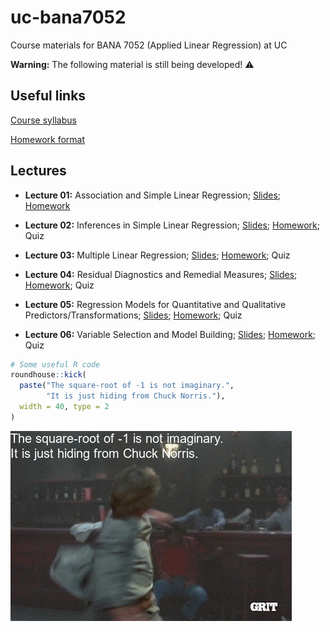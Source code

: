 uc-bana7052
===========

Course materials for BANA 7052 (Applied Linear Regression) at UC

**Warning:** The following material is still being developed! ⚠️

Useful links
------------

[Course syllabus](https://bgreenwell.github.io/uc-bana7052/syllabus)

[Homework
format](https://bgreenwell.github.io/uc-bana7052/homework/BANA7041_HW_format.docx)

Lectures
--------

-   **Lecture 01:** Association and Simple Linear Regression;
    [Slides](https://bgreenwell.github.io/uc-bana7052/slides/lecture-01#1);
    [Homework](https://bgreenwell.github.io/uc-bana7052/homework/bana7052-hw1)

-   **Lecture 02:** Inferences in Simple Linear Regression;
    [Slides](https://bgreenwell.github.io/uc-bana7052/slides/lecture-02#1);
    [Homework](https://bgreenwell.github.io/uc-bana7052/homework/bana7052-hw2);
    Quiz

-   **Lecture 03:** Multiple Linear Regression;
    [Slides](https://bgreenwell.github.io/uc-bana7052/slides/lecture-03#1);
    [Homework](https://bgreenwell.github.io/uc-bana7052/homework/bana7052-hw3);
    Quiz

-   **Lecture 04:** Residual Diagnostics and Remedial Measures;
    [Slides](https://bgreenwell.github.io/uc-bana7052/slides/lecture-04#1);
    [Homework](https://bgreenwell.github.io/uc-bana7052/homework/bana7052-hw4);
    Quiz

-   **Lecture 05:** Regression Models for Quantitative and Qualitative
    Predictors/Transformations;
    [Slides](https://bgreenwell.github.io/uc-bana7052/slides/lecture-05#1);
    [Homework](https://bgreenwell.github.io/uc-bana7052/homework/bana7052-hw5);
    Quiz

-   **Lecture 06:** Variable Selection and Model Building;
    [Slides](https://bgreenwell.github.io/uc-bana7052/slides/lecture-06#1);
    [Homework](https://bgreenwell.github.io/uc-bana7052/homework/bana7052-hw6);
    Quiz

``` r
# Some useful R code
roundhouse::kick(
  paste("The square-root of -1 is not imaginary.",
        "It is just hiding from Chuck Norris."),
  width = 40, type = 2
)
```

![](README_files/figure-markdown_github/roundhouse-1.gif)
